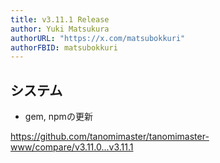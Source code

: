 ```yaml
---
title: v3.11.1 Release
author: Yuki Matsukura
authorURL: "https://x.com/matsubokkuri"
authorFBID: matsubokkuri
---
```


## システム

- gem, npmの更新

https://github.com/tanomimaster/tanomimaster-www/compare/v3.11.0...v3.11.1


